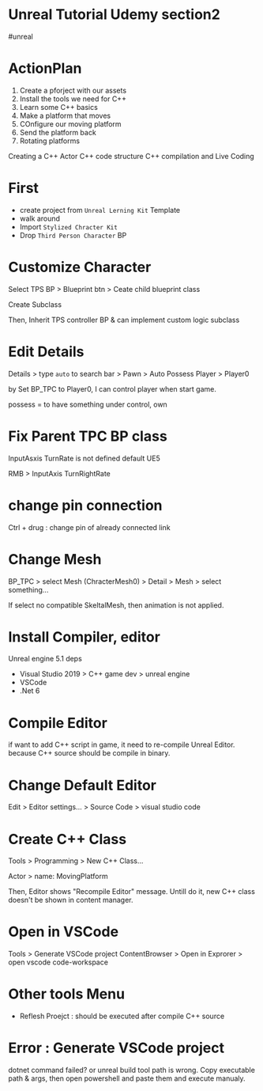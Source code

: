 # Unreal Tutorial Udemy section2

#unreal


# ActionPlan

1. Create a pforject with our assets
2. Install the tools we need for C++
3. Learn some C++ basics
4. Make a platform that moves
5. COnfigure our moving platform
6. Send the platform back
7. Rotating platforms

Creating a C++ Actor
C++ code structure
C++ compilation and Live Coding

# First

- create project from `Unreal Lerning Kit` Template
- walk around
- Import `Stylized Chracter Kit`
- Drop `Third Person Character` BP


# Customize Character

Select TPS BP > Blueprint btn > Ceate child blueprint class

Create Subclass

Then, Inherit TPS controller BP & can implement custom logic subclass


# Edit Details

Details > type `auto` to search bar > Pawn > Auto Possess Player > Player0

by Set BP_TPC to Player0, I can control player when start game.

possess = to have something under control, own


# Fix Parent TPC BP class

InputAsxis TurnRate is not defined default UE5

RMB > InputAxis TurnRightRate

# change pin connection

Ctrl + drug : change pin of already connected link

# Change Mesh

BP_TPC > select Mesh (ChracterMesh0) > Detail > Mesh > select something...

If select no compatible SkeltalMesh, then animation is not applied.


# Install Compiler, editor

Unreal engine 5.1 deps

- Visual Studio 2019 > C++ game dev > unreal engine
- VSCode
- .Net 6

# Compile Editor

if want to add C++ script in game, it need to re-compile Unreal Editor.
because C++ source should be compile in binary.

# Change Default Editor

Edit > Editor settings... > Source Code > visual studio code


# Create C++ Class

Tools > Programming > New C++ Class...

Actor > name: MovingPlatform

Then, Editor shows "Recompile Editor" message.
Untill do it, new C++ class doesn't be shown in content manager.

# Open in VSCode

Tools > Generate VSCode project
ContentBrowser > Open in Exprorer > open vscode code-workspace

# Other tools Menu

- Reflesh Proejct : should be executed after compile C++ source

# Error : Generate VSCode project

dotnet command failed? or unreal build tool path is wrong.
Copy executable path & args, then open powershell and paste them and execute manualy.

